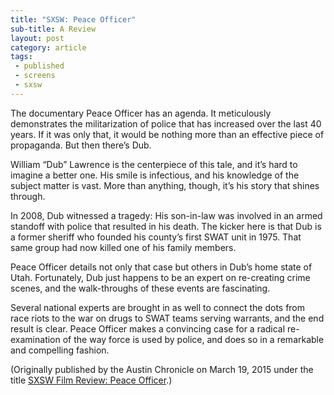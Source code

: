 ```yaml
---
title: "SXSW: Peace Officer"
sub-title: A Review
layout: post
category: article
tags:
 - published
 - screens
 - sxsw
---
```

The documentary Peace Officer has an agenda. It meticulously demonstrates the militarization of police that has increased over the last 40 years. If it was only that, it would be nothing more than an effective piece of propaganda. But then there’s Dub.

William “Dub” Lawrence is the centerpiece of this tale, and it’s hard to imagine a better one. His smile is infectious, and his knowledge of the subject matter is vast. More than anything, though, it’s his story that shines through.

In 2008, Dub witnessed a tragedy: His son-in-law was involved in an armed standoff with police that resulted in his death. The kicker here is that Dub is a former sheriff who founded his county’s first SWAT unit in 1975. That same group had now killed one of his family members.

Peace Officer details not only that case but others in Dub’s home state of Utah. Fortunately, Dub just happens to be an expert on re-creating crime scenes, and the walk-throughs of these events are fascinating.

Several national experts are brought in as well to connect the dots from race riots to the war on drugs to SWAT teams serving warrants, and the end result is clear. Peace Officer makes a convincing case for a radical re-examination of the way force is used by police, and does so in a remarkable and compelling fashion.

<!-- <a href="" target="blank">
  <img src="" alt="">
</a> -->

(Originally published by the Austin Chronicle on March 19, 2015 under the title [SXSW Film Review: Peace Officer](http://www.austinchronicle.com/daily/screens/2015-03-19/sxsw-film-review-peace-officer/).)
